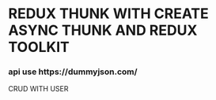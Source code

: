 # REDUX THUNK WITH CREATE ASYNC THUNK AND REDUX TOOLKIT

<h3>api use <a>https://dummyjson.com/</a></h3>

CRUD WITH USER
